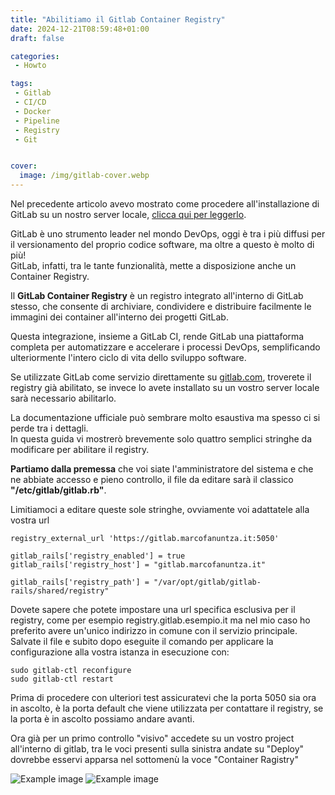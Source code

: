 ```yaml
---
title: "Abilitiamo il Gitlab Container Registry"
date: 2024-12-21T08:59:48+01:00
draft: false

categories:
 - Howto

tags:
 - Gitlab
 - CI/CD
 - Docker
 - Pipeline
 - Registry
 - Git


cover:
  image: /img/gitlab-cover.webp
---
```



Nel precedente articolo avevo mostrato come procedere all'installazione di GitLab su un nostro server locale, [clicca qui per leggerlo](https://marcofanuntza.it/posts/installiamo-gitlab/).

GitLab è uno strumento leader nel mondo DevOps, oggi è tra i più diffusi per il versionamento del proprio codice software, ma oltre a questo è molto di più!  
GitLab, infatti, tra le tante funzionalità, mette a disposizione anche un Container Registry.

Il **GitLab Container Registry** è un registro integrato all'interno di GitLab stesso, che consente di archiviare, condividere e distribuire facilmente le immagini dei container all'interno dei progetti GitLab.

Questa integrazione, insieme a GitLab CI, rende GitLab una piattaforma completa per automatizzare e accelerare i processi DevOps, semplificando ulteriormente l'intero ciclo di vita dello sviluppo software.

Se utilizzate GitLab come servizio direttamente su [gitlab.com](https://gitlab.com), troverete il registry già abilitato, se invece lo avete installato su un vostro server locale sarà necessario abilitarlo.

La documentazione ufficiale può sembrare molto esaustiva ma spesso ci si perde tra i dettagli.  
In questa guida vi mostrerò brevemente solo quattro semplici stringhe da modificare per abilitare il registry.

**Partiamo dalla premessa** che voi siate l'amministratore del sistema e che ne abbiate accesso e pieno controllo, il file da editare sarà il classico **"/etc/gitlab/gitlab.rb"**.

Limitiamoci a editare queste sole stringhe, ovviamente voi adattatele alla vostra url

    registry_external_url 'https://gitlab.marcofanuntza.it:5050'

    gitlab_rails['registry_enabled'] = true
    gitlab_rails['registry_host'] = "gitlab.marcofanuntza.it"

    gitlab_rails['registry_path'] = "/var/opt/gitlab/gitlab-rails/shared/registry"


Dovete sapere che potete impostare una url specifica esclusiva per il registry, come per esempio registry.gitlab.esempio.it ma nel mio caso ho preferito avere un'unico indirizzo in comune con il servizio principale. Salvate il file e subito dopo eseguite il comando per applicare la configurazione alla vostra istanza in esecuzione con: 

    sudo gitlab-ctl reconfigure
    sudo gitlab-ctl restart

Prima di procedere con ulteriori test assicuratevi che la porta 5050 sia ora in ascolto, è la porta default che viene utilizzata per contattare il registry, se la porta è in ascolto possiamo andare avanti.

Ora già per un primo controllo "visivo" accedete su un vostro project all'interno di gitlab, tra le voci presenti sulla sinistra andate su "Deploy" dovrebbe esservi apparsa nel sottomenù la voce "Container Ragistry"


![Example image](/img/gitlab-registry1.webp)
![Example image](/img/gitlab-registry2.webp)
